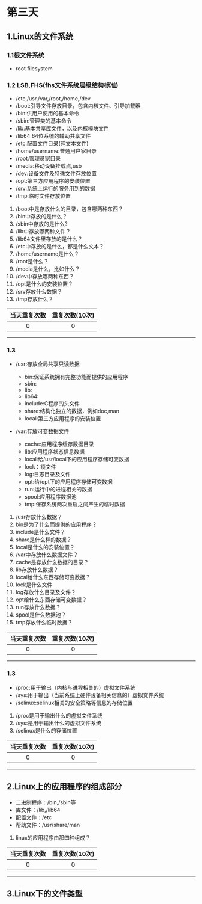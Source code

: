 # 第三天
## 1.Linux的文件系统
### 1.1根文件系统
  + root filesystem
  
### 1.2 LSB,FHS(fhs文件系统层级结构标准)
  + /etc,/usr,/var,/root,/home,/dev
  + /boot:引导文件存放目录，包含内核文件、引导加载器
  + /bin:供用户使用的基本命令
  + /sbin:管理类的基本命令
  + /lib:基本共享库文件，以及内核模块文件
  + /lib64:64位系统的辅助共享文件
  + /etc:配置文件目录(纯文本文件)
  + /home/username:普通用户家目录
  + /root:管理员家目录
  + /media:移动设备挂载点,usb
  + /dev:设备文件及特殊文件存放位置
  + /opt:第三方应用程序的安装位置
  + /srv:系统上运行的服务用到的数据
  + /tmp:临时文件存放位置
  
  1. /boot中是存放什么的目录，包含哪两种东西？
  2. /bin中存放的是什么？
  3. /sbin中存放的是什么?
  4. /lib中存放哪两种文件？
  5. /lib64文件里存放的是什么？
  6. /etc中存放的是什么，都是什么文本？
  7. /home/username是什么？
  8. /root是什么？
  9. /media是什么，比如什么？
  10. /dev中存放哪两种东西？
  11. /opt是什么的安装位置？
  12. /srv存放什么数据？
  13. /tmp存放什么？
  



| 当天重复次数 |重复次数(10次)|
| :------:|:------:|
| 0 |0 |
  
----


### 1.3 
  + /usr:存放全局共享只读数据
    + bin:保证系统拥有完整功能而提供的应用程序
    + sbin:
    + lib:
    + lib64:
    + include:C程序的头文件
    + share:结构化独立的数据，例如doc,man
    + local:第三方应用程序的安装位置
    
    
  + /var:存放可变数据文件
    + cache:应用程序缓存数据目录
    + lib:应用程序状态信息数据
    + local:给/usr/local下的应用程序存储可变数据
    + lock：锁文件
    + log:日志目录及文件
    + opt:给/opt下的应用程序存储可变数据
    + run:运行中的进程相关的数据
    + spool:应用程序数据池
    + tmp:保存系统两次重启之间产生的临时数据
    
  1. /usr存放什么数据？
  2. bin是为了什么而提供的应用程序？
  3. include是什么文件？
  4. share是什么样的数据？
  5. local是什么的安装位置？
  6. /var中存放什么数据文件？
  7. cache是存放什么数据的目录？
  8. lib存放什么数据？
  9. local给什么东西存储可变数据？
  10. lock是什么文件
  11. log存放什么目录及文件？
  12. opt给什么东西存储可变数据？
  13. run存放什么数据？
  14. spool是什么数据池？
  15. tmp存放什么临时数据？
  
| 当天重复次数 |重复次数(10次)|
| :------:|:------:|
| 0 |0 |
  
  
  


---  

### 1.3
  + /proc:用于输出（内核与进程相关的）虚拟文件系统
  + /sys:用于输出（当前系统上硬件设备相关信息的）虚拟文件系统
  + /selinux:selinux相关的安全策略等信息的存储位置
  1. /proc是用于输出什么的虚拟文件系统
  2. /sys:是用于输出什么的虚拟文件系统
  3. /selinux是什么的存储位置
  
    
| 当天重复次数 |重复次数(10次)|
| :------:|:------:|
| 0 |0 |



----  
## 2.Linux上的应用程序的组成部分
+ 二进制程序：/bin,/sbin等
+ 库文件：/lib,/lib64
+ 配置文件：/etc
+ 帮助文件：/usr/share/man

1. linux的应用程序由那四种组成？

    
| 当天重复次数 |重复次数(10次)|
| :------:|:------:|
| 0 |0 |


---
## 3.Linux下的文件类型